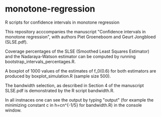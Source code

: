 # monotone-regression
R scripts for confidence intervals in monotone regression

This repository acccompanies the manuscript "Confidence intervals in monotone regression", with authors Piet Groeneboom and Geurt Jongbloed (SLSE.pdf).

Coverage percentages of the SLSE (Smoothed Least Squares Estimator) and the Nadaraya-Watson estimator can be computed by running bootstrap_intervals_percentages.R.

A boxplot of 1000 values of the estimates of f_0(0.6) for both estimators are produced by boxplot_simulation.R (sample size 500).

The bandwidth selection, as described in Section 4 of the manuscript SLSE.pdf is demonstrated by the R script bandwidth.R.

In all instnaces one can see the output by typing "output" (for example the minimizing constant c in h=cn^{-1/5} for bandwidth.R) in the console window.
